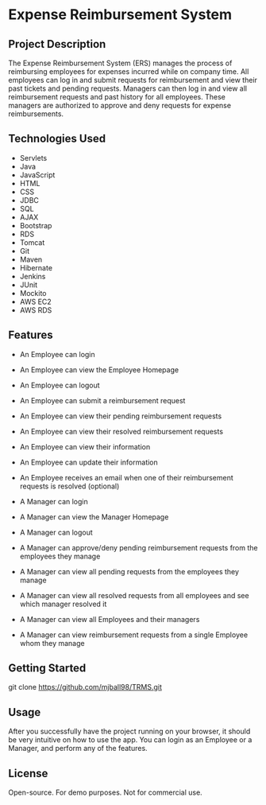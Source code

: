 # Expense Reimbursement System


## Project Description

The Expense Reimbursement System (ERS) manages the process of reimbursing employees for expenses incurred while on company time. All employees can log in and submit requests for reimbursement and view their past tickets and pending requests. Managers can then log in and view all reimbursement requests and past history for all employees. These managers are authorized to approve and deny requests for expense reimbursements.

## Technologies Used

* Servlets
* Java
* JavaScript
* HTML
* CSS
* JDBC
* SQL
* AJAX
* Bootstrap
* RDS
* Tomcat
* Git
* Maven
* Hibernate
* Jenkins
* JUnit
* Mockito
* AWS EC2
* AWS RDS

## Features

* An Employee can login
* An Employee can view the Employee Homepage
* An Employee can logout
* An Employee can submit a reimbursement request
* An Employee can view their pending reimbursement requests
* An Employee can view their resolved reimbursement requests
* An Employee can view their information
* An Employee can update their information
* An Employee receives an email when one of their reimbursement requests is resolved (optional)

* A Manager can login
* A Manager can view the Manager Homepage
* A Manager can logout
* A Manager can approve/deny pending reimbursement requests from the employees they manage
* A Manager can view all pending requests from the employees they manage
* A Manager can view all resolved requests from all employees and see which manager resolved it
* A Manager can view all Employees and their managers
* A Manager can view reimbursement requests from a single Employee whom they manage


## Getting Started
   
git clone https://github.com/mjball98/TRMS.git

## Usage

After you successfully have the project running on your browser, it should be very intuitive on how to use the app. You can login as an Employee or a Manager, and perform any of the features. 


## License

Open-source. For demo purposes. Not for commercial use.


